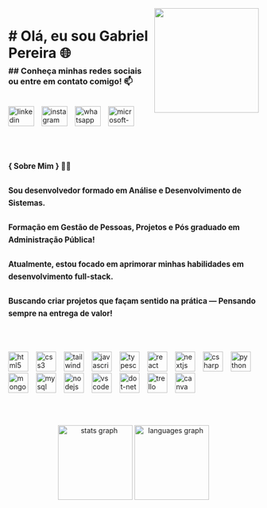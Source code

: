 <img align="right" height="210" src="https://media0.giphy.com/media/v1.Y2lkPTc5MGI3NjExemNyNDA1azRwdmZhM2g0bHFjcnhva3pwejhsb2s5eGRlbGlnMGs1ZyZlcD12MV9pbnRlcm5hbF9naWZfYnlfaWQmY3Q9Zw/qgQUggAC3Pfv687qPC/giphy.gif"  />

###

<h1 align="left" style="margin-bottom: 8px;"># Olá, eu sou Gabriel Pereira 🌐</h1>

<h3 align="left" style="margin-top: 0;">## Conheça minhas redes sociais ou entre em contato comigo!  📫</h3>

<br>

<div align="left">
  <a href="https://www.linkedin.com/in/gabpereira18/" target="_blank" style="display: inline-block; margin-right: 15px;">
    <img src="https://raw.githubusercontent.com/maurodesouza/profile-readme-generator/master/src/assets/icons/social/linkedin/default.svg" width="52" height="40" alt="linkedin logo" />
  </a><a href="https://www.instagram.com/gabrielwandel/" target="_blank" style="display: inline-block; margin-right: 15px;">
    <img src="https://raw.githubusercontent.com/maurodesouza/profile-readme-generator/master/src/assets/icons/social/instagram/default.svg" width="52" height="40" alt="instagram logo" />
  </a><a href="https://wa.me/5565992213626" target="_blank" style="display: inline-block; margin-right: 15px;">
    <img src="https://raw.githubusercontent.com/maurodesouza/profile-readme-generator/master/src/assets/icons/social/whatsapp/default.svg" width="52" height="40" alt="whatsapp logo" />
  </a><a href="mailto:Gabrielwandell@hotmail.com" target="_blank" style="display: inline-block;">
    <img src="https://raw.githubusercontent.com/maurodesouza/profile-readme-generator/master/src/assets/icons/social/microsoft-outlook/default.svg" width="52" height="40" alt="microsoft-outlook logo" />
  </a>
</div>


<br><br>

<h3 align="left" style="line-height: 1.6; font-size: 1.1em;">{ Sobre Mim } 👨‍💻<br><br>
Sou desenvolvedor formado em Análise e Desenvolvimento de Sistemas.<br><br>
Formação em Gestão de Pessoas, Projetos e Pós graduado em Administração Pública!<br><br>
Atualmente, estou focado em aprimorar minhas habilidades em desenvolvimento full-stack.<br><br>
Buscando criar projetos que façam sentido na prática — Pensando sempre na entrega de valor!
</h3>

<br><br>

<div align="left">
  <img src="https://cdn.jsdelivr.net/gh/devicons/devicon/icons/html5/html5-original.svg" height="40" alt="html5 logo" style="margin-right: 12px;" />
  <img src="https://cdn.jsdelivr.net/gh/devicons/devicon/icons/css3/css3-original.svg" height="40" alt="css3 logo" style="margin-right: 12px;" />
  <img src="https://cdn.jsdelivr.net/gh/devicons/devicon/icons/tailwindcss/tailwindcss-original-wordmark.svg" height="40" alt="tailwindcss logo" style="margin-right: 12px;" />
  <img src="https://cdn.jsdelivr.net/gh/devicons/devicon/icons/javascript/javascript-original.svg" height="40" alt="javascript logo" style="margin-right: 12px;" />
  <img src="https://cdn.jsdelivr.net/gh/devicons/devicon/icons/typescript/typescript-original.svg" height="40" alt="typescript logo" style="margin-right: 12px;" />
  <img src="https://cdn.jsdelivr.net/gh/devicons/devicon/icons/react/react-original.svg" height="40" alt="react logo" style="margin-right: 12px;" />
  <img src="https://cdn.jsdelivr.net/gh/devicons/devicon/icons/nextjs/nextjs-original.svg" height="40" alt="nextjs logo" style="margin-right: 12px;" />
  <img src="https://cdn.jsdelivr.net/gh/devicons/devicon/icons/csharp/csharp-original.svg" height="40" alt="csharp logo" style="margin-right: 12px;" />
  <img src="https://cdn.jsdelivr.net/gh/devicons/devicon/icons/python/python-original.svg" height="40" alt="python logo" style="margin-right: 12px;" />
  <img src="https://cdn.jsdelivr.net/gh/devicons/devicon/icons/mongodb/mongodb-original.svg" height="40" alt="mongodb logo" style="margin-right: 12px;" />
  <img src="https://cdn.jsdelivr.net/gh/devicons/devicon/icons/mysql/mysql-original.svg" height="40" alt="mysql logo" style="margin-right: 12px;" />
  <img src="https://cdn.jsdelivr.net/gh/devicons/devicon/icons/nodejs/nodejs-original.svg" height="40" alt="nodejs logo" style="margin-right: 12px;" />
  <img src="https://cdn.jsdelivr.net/gh/devicons/devicon/icons/vscode/vscode-original.svg" height="40" alt="vscode logo" style="margin-right: 12px;" />
  <img src="https://cdn.jsdelivr.net/gh/devicons/devicon/icons/dot-net/dot-net-original.svg" height="40" alt="dot-net logo" style="margin-right: 12px;" />
  <img src="https://cdn.jsdelivr.net/gh/devicons/devicon/icons/trello/trello-plain.svg" height="40" alt="trello logo" style="margin-right: 12px;" />
  <img src="https://cdn.jsdelivr.net/gh/devicons/devicon/icons/canva/canva-original.svg" height="40" alt="canva logo" />
</div>

<br><br>

<div align="center">
  <img src="https://github-readme-stats.vercel.app/api?username=GabPereira18&hide_title=false&hide_rank=false&show_icons=true&include_all_commits=true&count_private=true&disable_animations=false&theme=tokyonight&locale=pt-br&hide_border=false&order=1" height="150" alt="stats graph"  />
  <img src="https://github-readme-stats.vercel.app/api/top-langs?username=GabPereira18&locale=pt-br&hide_title=false&layout=compact&card_width=320&langs_count=6&theme=tokyonight&hide_border=false&order=2" height="150" alt="languages graph"  />
</div>

<br><br>
